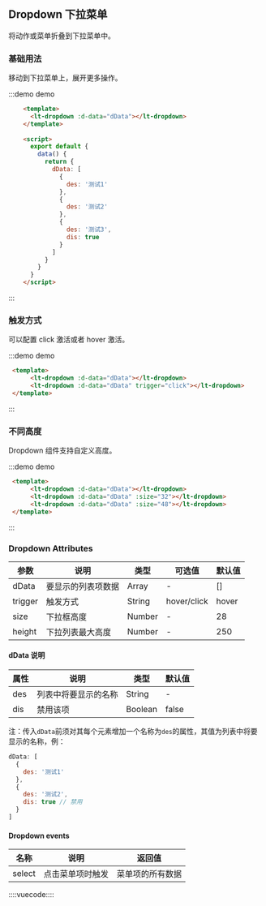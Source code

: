 ## Dropdown 下拉菜单

将动作或菜单折叠到下拉菜单中。

### 基础用法

移动到下拉菜单上，展开更多操作。

:::demo demo
```html
    <template>
      <lt-dropdown :d-data="dData"></lt-dropdown>
    </template>
    
    <script>
      export default {
        data() {
          return {
            dData: [
              {
                des: '测试1'
              },
              {
                des: '测试2'
              },
              {
                des: '测试3',
                dis: true
              }
            ]
          }
        }
      }
    </script>
```
:::

### 触发方式

可以配置 click 激活或者 hover 激活。

:::demo demo
```html
 <template>
      <lt-dropdown :d-data="dData"></lt-dropdown>
      <lt-dropdown :d-data="dData" trigger="click"></lt-dropdown>
 </template>
```
:::

### 不同高度

Dropdown 组件支持自定义高度。

:::demo demo
```html
 <template>
      <lt-dropdown :d-data="dData"></lt-dropdown>
      <lt-dropdown :d-data="dData" :size="32"></lt-dropdown>
      <lt-dropdown :d-data="dData" :size="48"></lt-dropdown>
 </template>
```
:::

### Dropdown Attributes

参数|说明|类型|可选值|默认值
---|---|---|---|---|
dData|要显示的列表项数据|Array|-|[]
trigger|触发方式|String|hover/click|hover
size|下拉框高度|Number|-|28
height|下拉列表最大高度|Number|-|250

#### dData 说明

属性|说明|类型|默认值
---|---|---|---
des|列表中将要显示的名称|String|-
dis|禁用该项|Boolean|false

注：传入`dData`前须对其每个元素增加一个名称为`des`的属性，其值为列表中将要显示的名称，例：
```js
dData: [
  {
    des: '测试1'
  },
  {
    des: '测试2',
    dis: true // 禁用
  }
]
```

#### Dropdown events

名称|说明|返回值
---|---|---
select|点击菜单项时触发|菜单项的所有数据

::::vuecode::::
<script>
  export default {
    data () {
      return {
        dData: [
          {
            des: '测试1'
          },
          {
            des: '测试2'
          },
          {
            des: '测试3',
            dis: true
          }
        ]
  
      }
    }
  }
</script>
